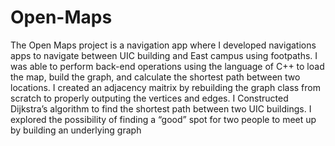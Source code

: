 # Open-Maps
The Open Maps project is a navigation app where I developed navigations apps to navigate between UIC building and East campus using footpaths. I was able to perform back-end operations using the language of C++ to load the map, build the graph, and calculate the shortest path between two locations. I created an adjacency maitrix by rebuilding the graph class from scratch to properly outputing the vertices and edges. I Constructed Dijkstra’s algorithm to find the shortest path between two UIC buildings. I explored the possibility of finding a “good” spot for two people to meet up by building an underlying graph

